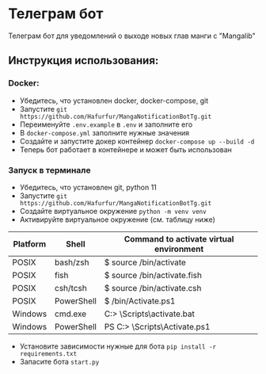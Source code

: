 # Телеграм бот

Телеграм бот для уведомлений о выходе новых глав манги с "Mangalib"

## Инструкция использования:

### Docker:

- Убедитесь, что установлен docker, docker-compose, git
- Запустите `git https://github.com/Hafurfur/MangaNotificationBotTg.git`
- Переименуйте `.env.example` в `.env` и заполните его
- В `docker-compose.yml` заполните нужные значения
- Создайте и запустите докер контейнер `docker-compose up --build -d`
- Теперь бот работает в контейнере и может быть использован

### Запуск в терминале

- Убедитесь, что установлен git, python 11
- Запустите `git https://github.com/Hafurfur/MangaNotificationBotTg.git`
- Создайте виртуальное окружение `python -m venv venv`
- Активируйте виртуальное окружение (см. таблицу ниже)

| Platform | Shell      | Command to activate virtual environment |
|----------|------------|-----------------------------------------|
| POSIX    | bash/zsh   | 	$ source <venv>/bin/activate           |
| POSIX    | fish       | $ source <venv>/bin/activate.fish       |
| POSIX    | csh/tcsh   | $ source <venv>/bin/activate.csh        |
| POSIX    | PowerShell | $ <venv>/bin/Activate.ps1               |
| Windows  | cmd.exe    | C:\> <venv>\Scripts\activate.bat        |
| Windows  | PowerShell | PS C:\> <venv>\Scripts\Activate.ps1     |

- Установите зависимости нужные для бота `pip install -r requirements.txt`
- Запасите бота `start.py`
